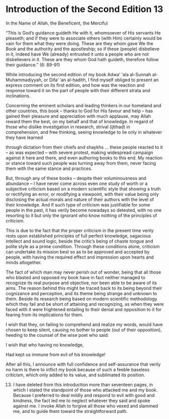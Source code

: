 Introduction of the Second Edition 13
=====================================

In the Name of Allah, the Beneficent, the Merciful

“This is God’s guidance guideth He with it, whomsoever of His servants
He pleaseth; and if they were to associate others (with Him) certainly
would be vain for them what they were doing. These are they whom gave We
the Book and the authority and the apostleship; so if these (people)
disbelieve in it, indeed have We (already) entrusted it unto a people
who are not disbelievers in it. These are they whom God hath guideth,
therefore follow their guidance.” (6: 89-91)

While introducing the second edition of my book Adwa’ ‘ala al-Sunnah
al-Muhammadiyyah, or Difa‘ ‘an al-hadith, I find myself obliged to
present an express comment on its first edition, and how was the
reaction and response toward it on the part of people with their
different strata and inclinations.

Concerning the eminent scholars and leading thinkers in our homeland and
other countries, this book – thanks to God for His favour and help – has
gained their pleasure and appreciation with much applause, may Allah
reward them the best, on my behalf and that of knowledge. In regard of
those who dislike investigation in research, strival (ijtihad) in
comprehension, and free thinking, seeing knowledge to lie only in
whatever they have learned

through dictation from their chiefs and shaykhs … these people reacted
to it – as was expected – with severe protest, making widespread
campaign against it here and there, and even authoring books to this
end. My reaction or stance toward such people was turning away from
them, never facing them with the same stance and practices.

But, through any of these books – despite their voluminousness and
abundance – I have never come across even one study of worth or a
subjective criticism based on a modern scientific style that showing a
truth or rectifying an error, or modifying a viewpoint, with their value
being only disclosing the actual morals and nature of their authors with
the level of their knowledge. And if such type of criticism was
justifiable for some people in the past, it has verily become nowadays
so detested, with no one resorting to it but only the ignorant who know
nothing of the principles of criticism.

This is due to the fact that the proper criticism in the present time
verily rests upon established principles of full perfect knowledge,
sagacious intellect and sound logic, beside the critic’s being of chaste
tongue and polite style as a prime condition. Through these conditions
alone, criticism can undertake its mission best so as to be approved and
accepted by people, with having the required effect and impression upon
hearts and minds altogether.

The fact of which man may never perish out of wonder, being that all
those who blasted and opposed my book have in fact neither managed to
recognize its real purpose and objective, nor been able to be aware of
its aims. The reason behind this might be traced back to its being
beyond their cognizance and perception, and its theme being strange and
unknown to them. Beside its research being based on modern scientific
methodology which they fail and be short of attaining and recognizing,
as when they were faced with it were frightened entailing to their
denial and opposition to it for fearing from its implications for them.

I wish that they, on failing to comprehend and realize my words, would
have chosen to keep silent, causing no bother to people (out of their
opposition), heeding to the counsel of the wise poet who said:

I wish that who having no knowledge,

Had kept us immune from evil of his knowledge!

After all this, I announce with full confidence and self-assurance that
verily no harm is there to inflict my book because of such a feeble
baseless criticism, which only added to its value, and sublimated its
position.

13. I have deleted from this introduction more than seventeen pages, in
which I stated the standpoint of those who attacked me and my book.
Because I preferred to deal mildly and respond to evil with good and
kindness, the fact led me to neglect whatever they said and spoke
against me. I invoke Allah to forgive all those who vexed and slammed
me, and to guide them toward the straightforward path.
